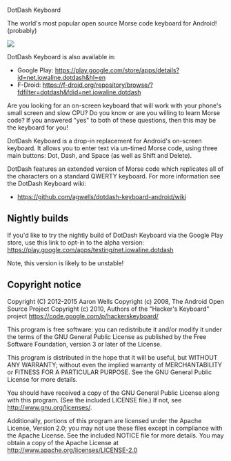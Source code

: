 DotDash Keyboard

The world's most popular open source Morse code keyboard for Android! (probably)

![](https://raw.githubusercontent.com/agwells/dotdash-keyboard-android/master/res/drawable-hdpi/ic_launcher.png)

DotDash Keyboard is also available in:
- Google Play: https://play.google.com/store/apps/details?id=net.iowaline.dotdash&hl=en
- F-Droid: https://f-droid.org/repository/browse/?fdfilter=dotdash&fdid=net.iowaline.dotdash

Are you looking for an on-screen keyboard that will work with your phone's small screen and slow CPU?
Do you know or are you willing to learn Morse code? If you answered "yes" to both of these questions,
then this may be the keyboard for you!

DotDash Keyboard is a drop-in replacement for Android's on-screen keyboard. It allows you to enter text
via un-timed Morse code, using three main buttons: Dot, Dash, and Space (as well as Shift and Delete).

DotDash features an extended version of Morse code which replicates all of the characters on a standard
QWERTY keyboard. For more information see the DotDash Keyboard wiki: 
- https://github.com/agwells/dotdash-keyboard-android/wiki

Nightly builds
--------------
If you'd like to try the nightly build of DotDash Keyboard via the Google Play store, use this link to opt-in to the alpha version: https://play.google.com/apps/testing/net.iowaline.dotdash

Note, this version is likely to be unstable!

Copyright notice
----------------

Copyright (C) 2012-2015 Aaron Wells
Copyright (c) 2008, The Android Open Source Project
Copyright (c) 2010, Authors of the "Hacker's Keyboard" project https://code.google.com/p/hackerskeyboard/

This program is free software: you can redistribute it and/or modify
it under the terms of the GNU General Public License as published by
the Free Software Foundation, version 3 or later of the License.

This program is distributed in the hope that it will be useful,
but WITHOUT ANY WARRANTY; without even the implied warranty of
MERCHANTABILITY or FITNESS FOR A PARTICULAR PURPOSE.  See the
GNU General Public License for more details.

You should have received a copy of the GNU General Public License
along with this program. (See the included LICENSE file.)
If not, see <http://www.gnu.org/licenses/>.

Additionally, portions of this program are licensed under the
Apache License, Version 2.0; you may not use these files except in 
compliance with the Apache License. See the included NOTICE file 
for more details. You may obtain a copy of the Apache License 
at <http://www.apache.org/licenses/LICENSE-2.0>
